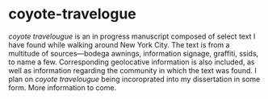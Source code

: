 # coyote-travelogue

<i>coyote travelougue</i> is an in progress manuscript composed of select text I have found while walking around New York City.
The text is from a multitude of sources—bodega awnings, information signage, graffiti, ssids, to name a few. Corresponding
geolocative information is also included, as well as information regarding the community in which the text was found. I plan on
<i>coyote travelougue</i> being incoroprated into my dissertation in some form. More information to come. 
